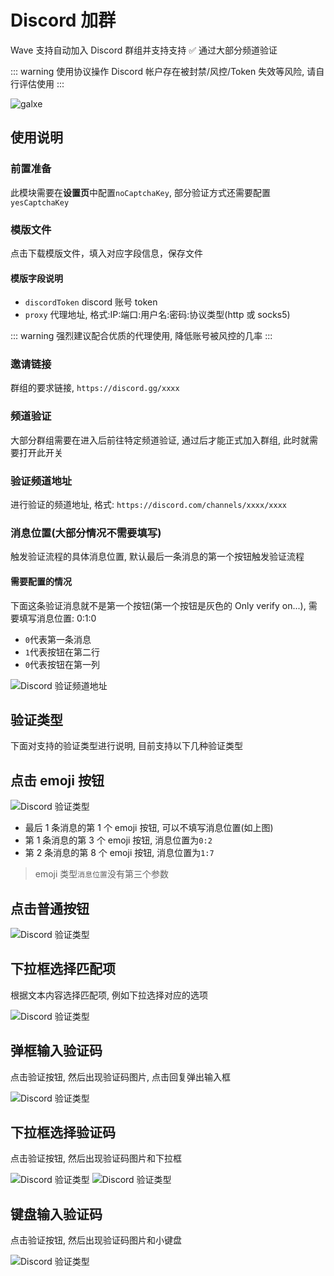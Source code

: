 # Discord 加群

Wave 支持自动加入 Discord 群组并支持支持 ✅ 通过大部分频道验证

::: warning
使用协议操作 Discord 帐户存在被封禁/风控/Token 失效等风险, 请自行评估使用
:::

![galxe](/ss/wave-galxe.png)

## 使用说明

### 前置准备

此模块需要在**设置页**中配置`noCaptchaKey`, 部分验证方式还需要配置`yesCaptchaKey`

### 模版文件

点击下载模版文件，填入对应字段信息，保存文件

#### 模版字段说明

- `discordToken` discord 账号 token
- `proxy` 代理地址, 格式:IP:端口:用户名:密码:协议类型(http 或 socks5)

::: warning
强烈建议配合优质的代理使用, 降低账号被风控的几率
:::

### 邀请链接

群组的要求链接, `https://discord.gg/xxxx`

### 频道验证

大部分群组需要在进入后前往特定频道验证, 通过后才能正式加入群组, 此时就需要打开此开关

### 验证频道地址

进行验证的频道地址, 格式: `https://discord.com/channels/xxxx/xxxx`

### 消息位置(大部分情况不需要填写)

触发验证流程的具体消息位置, 默认最后一条消息的第一个按钮触发验证流程

#### 需要配置的情况

下面这条验证消息就不是第一个按钮(第一个按钮是灰色的 Only verify on...), 需要填写消息位置: 0:1:0

- `0`代表第一条消息
- `1`代表按钮在第二行
- `0`代表按钮在第一列

![Discord 验证频道地址](/discord/jointype_button_pos.png)

## 验证类型

下面对支持的验证类型进行说明, 目前支持以下几种验证类型

## 点击 emoji 按钮

![Discord 验证类型](/discord/jointype_emoji.png)

- 最后 1 条消息的第 1 个 emoji 按钮, 可以不填写消息位置(如上图)
- 第 1 条消息的第 3 个 emoji 按钮, 消息位置为`0:2`
- 第 2 条消息的第 8 个 emoji 按钮, 消息位置为`1:7`

> emoji 类型`消息位置`没有第三个参数

## 点击普通按钮

![Discord 验证类型](/discord/jointype_button.png)

## 下拉框选择匹配项

根据文本内容选择匹配项, 例如下拉选择对应的选项

![Discord 验证类型](/discord/jointype_select.png)

## 弹框输入验证码

点击验证按钮, 然后出现验证码图片, 点击回复弹出输入框

![Discord 验证类型](/discord/jointype_modal.png)

## 下拉框选择验证码

点击验证按钮, 然后出现验证码图片和下拉框

![Discord 验证类型](/discord/jointype_captcha_select1.png)
![Discord 验证类型](/discord/jointype_captcha_select2.png)

## 键盘输入验证码

点击验证按钮, 然后出现验证码图片和小键盘

![Discord 验证类型](/discord/jointype_keyboard.png)
